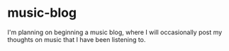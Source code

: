 # music-blog
I'm planning on beginning a music blog, where I will occasionally post my thoughts on music that I have been listening to.
